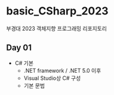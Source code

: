# basic_CSharp_2023
부경대 2023 객체지향 프로그래밍 리포지토리

## Day 01
- C# 기본
	- .NET framework / .NET 5.0 이후
	- Visual Studio상 C# 구성
	- 기본 문법
	
